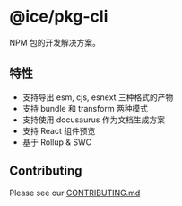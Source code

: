 # @ice/pkg-cli

NPM 包的开发解决方案。

## 特性

- 支持导出 esm, cjs, esnext 三种格式的产物
- 支持 bundle 和 transform 两种模式
- 支持使用 docusaurus 作为文档生成方案
- 支持 React 组件预览
- 基于 Rollup & SWC

## Contributing

Please see our [CONTRIBUTING.md](/.github/CONTRIBUTING.md)
